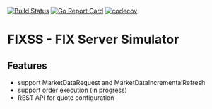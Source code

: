 [![Build Status](https://travis-ci.org/dencat/fixss.svg?branch=master)](https://travis-ci.org/dencat/fixss)
[![Go Report Card](https://goreportcard.com/badge/github.com/dencat/fixss)](https://goreportcard.com/report/github.com/dencat/fixss)
[![codecov](https://codecov.io/gh/dencat/fixss/branch/master/graph/badge.svg)](https://codecov.io/gh/dencat/fixss)

# FIXSS - FIX Server Simulator

## Features
* support MarketDataRequest and MarketDataIncrementalRefresh
* support order execution (in progress)
* REST API for quote configuration
